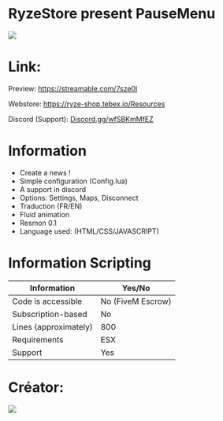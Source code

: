 # RyzeStore present PauseMenu
 <img align = "center" src = "https://cdn.discordapp.com/attachments/1004369734684393532/1004369780733649056/PauseMenuImage.png" >
 
# Link:

Preview: https://streamable.com/7sze0l

Webstore: https://ryze-shop.tebex.io/Resources

Discord (Support): [Discord.gg/wfSBKmMfEZ](https://discord.com/invite/wfSBKmMfEZ)

# Information

- Create a news !
- Simple configuration (Config.lua)
- A support in discord 
- Options: Settings, Maps, Disconnect
- Traduction (FR/EN)
- Fluid animation
- Resmon 0.1
- Language used: (HTML/CSS/JAVASCRIPT)

# Information Scripting

|     Information                                    |                 Yes/No               |
|-------------------------------------|----------------------------|
| Code is accessible       | No (FiveM Escrow)                |
| Subscription-based      | No                 |
| Lines (approximately)  | 800  |
| Requirements                | ESX      |
| Support                           | Yes|

# Créator:

 <img align="center" src="https://cdn.discordapp.com/attachments/1000171017890709524/1000177648212910140/ryzeBanner.png" >
